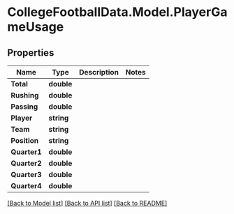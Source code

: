 # CollegeFootballData.Model.PlayerGameUsage

## Properties

Name | Type | Description | Notes
------------ | ------------- | ------------- | -------------
**Total** | **double** |  | 
**Rushing** | **double** |  | 
**Passing** | **double** |  | 
**Player** | **string** |  | 
**Team** | **string** |  | 
**Position** | **string** |  | 
**Quarter1** | **double** |  | 
**Quarter2** | **double** |  | 
**Quarter3** | **double** |  | 
**Quarter4** | **double** |  | 

[[Back to Model list]](../../README.md#documentation-for-models) [[Back to API list]](../../README.md#documentation-for-api-endpoints) [[Back to README]](../../README.md)

